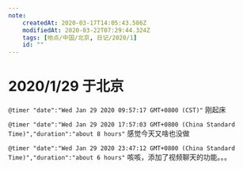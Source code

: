 ```yaml
---
note:
    createdAt: 2020-03-17T14:05:43.586Z
    modifiedAt: 2020-03-22T07:29:44.324Z
    tags: [地点/中国/北京, 日记/2020/1]
    id: ""
---
```

# 2020/1/29 于北京

`@timer "date":"Wed Jan 29 2020 09:57:17 GMT+0800 (CST)"`
刚起床

`@timer "date":"Wed Jan 29 2020 17:57:03 GMT+0800 (China Standard Time)","duration":"about 8 hours"`
感觉今天又啥也没做

`@timer "date":"Wed Jan 29 2020 23:47:12 GMT+0800 (China Standard Time)","duration":"about 6 hours"`
咳咳，添加了视频聊天的功能。。。
